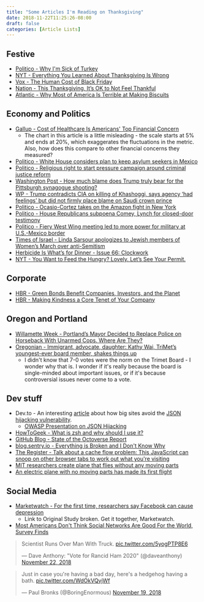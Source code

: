 ```yaml
---
title: "Some Articles I'm Reading on Thanksgiving"
date: 2018-11-22T11:25:26-08:00
draft: false
categories: [Article Lists]
---
```


## Festive

* [Politico - Why I'm Sick of Turkey](https://www.politico.com/magazine/story/2018/11/22/thanksgiving-sick-of-turkey-country-222644)
* [NYT - Everything You Learned About Thanksgiving Is Wrong](https://www.nytimes.com/2017/11/21/us/thanksgiving-myths-fact-check.html)
* [Vox - The Human Cost of Black Friday](https://www.vox.com/the-goods/2018/11/20/18103516/black-friday-cyber-monday-amazon-fulfillment-center)
* [Nation - This Thanksgiving, It’s OK to Not Feel Thankful](https://www.thenation.com/article/thanksgiving-hunger-loneliness/)
* [Atlantic - Why Most of America Is Terrible at Making Biscuits](https://www.theatlantic.com/health/archive/2018/11/better-biscuits-south-thanksgiving/576526/?utm_source=feed)

## Economy and Politics

* [Gallup - Cost of Healthcare Is Americans' Top Financial Concern](https://qz.com/1465607/one-workplace-benefit-more-employees-actually-want-financial-well-being/)
  * The chart in this article is a little misleading - the scale starts at 5% and ends at 20%, which exaggerates the fluctuations in the metric. Also, how does this compare to other financial concerns they measured?
* [Politico - White House considers plan to keep asylum seekers in Mexico](https://www.politico.com/story/2018/11/22/white-house-asylum-seekers-mexico-988406)
* [Politico - Religious right to start pressure campaign around criminal justice reform](https://www.politico.com/story/2018/11/22/religious-right-criminal-justice-reform-1009543)
* [Washington Post - How much blame does Trump truly bear for the Pittsburgh synagogue shooting?](https://www.washingtonpost.com/opinions/how-much-blame-does-trump-truly-bear-for-the-pittsburgh-synagogue-shooting/2018/11/19/f69ef8f0-e9f2-11e8-bbdb-72fdbf9d4fed_story.html)
* [WP - Trump contradicts CIA on killing of Khashoggi, says agency ‘had feelings’ but did not firmly place blame on Saudi crown prince](https://www.washingtonpost.com/news/politics/wp/2018/11/22/trump-contradicts-cia-on-killing-of-khashoggi-says-agency-had-feelings-but-did-not-firmly-place-blame-on-saudi-crown-prince/)
* [Politico - Ocasio-Cortez takes on the Amazon fight in New York](https://www.politico.com/story/2018/11/22/amazon-hq-2-new-york-alexandria-ocasio-cortez-1012546)
* [Politico - House Republicans subpoena Comey, Lynch for closed-door testimony](https://www.politico.com/story/2018/11/22/house-republicans-subpoena-comey-lynch-1012551)
* [Politico - Fiery West Wing meeting led to more power for military at U.S.-Mexico border](https://www.politico.com/story/2018/11/22/kelly-nielsen-debate-border-troops-1012547)
* [Times of Israel - Linda Sarsour apologizes to Jewish members of Women’s March over anti-Semitism](https://www.timesofisrael.com/linda-sarsour-apologizes-to-jewish-members-of-the-womens-march/)
* [Herbicide Is What’s for Dinner - Issue 66: Clockwork](http://nautil.us/issue/66/clockwork/herbicide-is-whats-for-dinner?utm_source=RSS_Feed&utm_medium=RSS&utm_campaign=RSS_Syndication)
* [NYT - You Want to Feed the Hungry? Lovely. Let’s See Your Permit.](https://www.nytimes.com/2018/11/21/us/homeless-kansas-city-food-bleached.html)

## Corporate


* [HBR - Green Bonds Benefit Companies, Investors, and the Planet](https://hbr.org/2018/11/green-bonds-benefit-companies-investors-and-the-planet)
* [HBR - Making Kindness a Core Tenet of Your Company](https://hbr.org/2018/11/making-kindness-a-core-tenet-of-your-company)

## Oregon and Portland

* [Willamette Week - Portland’s Mayor Decided to Replace Police on Horseback With Unarmed Cops. Where Are They?](https://www.wweek.com/news/courts/2018/11/21/portlands-mayor-decided-to-replace-police-on-horseback-with-unarmed-cops-where-are-they/)
* [Oregonian - Immigrant, advocate, daughter: Kathy Wai, TriMet’s youngest-ever board member, shakes things up](https://www.oregonlive.com/news/2018/11/immigrant-advocate-daughter-kathy-wai-trimets-youngest-ever-board-member-shakes-things-up.html)
  * I didn't know that 7-0 votes were the norm on the Trimet Board - I wonder why that is. I wonder if it's really because the board is single-minded about important issues, or if it's because controversial issues never come to a vote.
  
## Dev stuff 
  
* Dev.to - An interesting [article](https://dev.to/antogarand/why-facebooks-api-starts-with-a-for-loop-1eob) about how big sites avoid the [JSON hijacking vulnerability](https://haacked.com/archive/2009/06/25/json-hijacking.aspx/). 
  * [OWASP Presentation on JSON Hijacking](https://www.owasp.org/images/6/6a/OWASPLondon20161124_JSON_Hijacking_Gareth_Heyes.pdf)
* [HowToGeek - What is zsh and why should I use it?](https://www.howtogeek.com/362409/what-is-zsh-and-why-should-you-use-it-instead-of-bash/)
* [GitHub Blog - State of the Octoverse Report](https://blog.github.com/2018-11-15-state-of-the-octoverse-top-programming-languages/)
* [blog.sentry.io - Everything is Broken and I Don't Know Why](https://blog.sentry.io/2018/02/21/everything-is-broken-javascript-1)
* [The Register - Talk about a cache flow problem: This JavaScript can snoop on other browser tabs to work out what you're visiting](https://www.theregister.co.uk/2018/11/21/unmasking_browsers_side_channels/)
* [MIT researchers create plane that flies without any moving parts](https://www.theverge.com/2018/11/22/18107764/electric-airplane-no-moving-parts-electroaerodynamic-propulsion)
* [An electric plane with no moving parts has made its first flight](https://www.technologyreview.com/s/612451/an-electric-plane-with-no-moving-parts-has-made-its-first-flight/)

## Social Media

* [Marketwatch - For the first time, researchers say Facebook can cause depression](https://www.marketwatch.com/story/new-study-claims-facebook-instagram-and-snapchat-are-linked-to-depression-2018-11-09)
  * Link to Original Study broken. Get it together, Marketwatch.
* [Most Americans Don't Think Social Networks Are Good For the World, Survey Finds](https://news.slashdot.org/story/18/11/21/2331207/most-americans-dont-think-social-networks-are-good-for-the-world-survey-finds?utm_source=rss1.0mainlinkanon&utm_medium=feed)

<blockquote class="twitter-tweet" data-lang="en"><p lang="en" dir="ltr">Scientist Runs Over Man With Truck. <a href="https://t.co/5yogPTP8E6">pic.twitter.com/5yogPTP8E6</a></p>&mdash; Dave Anthony: &quot;Vote for Rancid Ham 2020&quot; (@daveanthony) <a href="https://twitter.com/daveanthony/status/1065411487831810049?ref_src=twsrc%5Etfw">November 22, 2018</a></blockquote>
<script async src="https://platform.twitter.com/widgets.js" charset="utf-8"></script>

<blockquote class="twitter-tweet" data-lang="en"><p lang="en" dir="ltr">Just in case you&#39;re having a bad day, here&#39;s a hedgehog having a bath. <a href="https://t.co/WdOkVQvjWf">pic.twitter.com/WdOkVQvjWf</a></p>&mdash; Paul Bronks (@BoringEnormous) <a href="https://twitter.com/BoringEnormous/status/1064605474220384258?ref_src=twsrc%5Etfw">November 19, 2018</a></blockquote>
<script async src="https://platform.twitter.com/widgets.js" charset="utf-8"></script>

